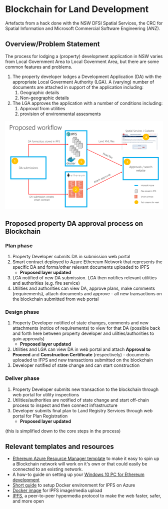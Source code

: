 # Blockchain for Land Development

Artefacts from a hack done with the NSW DFSI Spatial Services, the CRC for Spatial Information and Microsoft Commercial Software Engineering (ANZ). 

## Overview/Problem Statement

The process for lodging a (property) development application in NSW varies from Local Government Area to Local Goverment Area, but there are some common features and problems.

1. The property developer lodges a Development Application (DA) with the appropriate Local Goverment Authority (LGA). A (varying) number of documents are attached in support of the application including:
    1. Geographic details
    1. Non-geographic details
1. The LGA approves the application with a number of conditions including:
    1. Approval from utilities
    1. provision of environmental assesments



[workflowdiagram]: ./images/NSW-DFSI-proposed-workflow.png "Proposed Workflow"

![Proposed Workflow][workflowdiagram]

## Proposed property DA approval process on Blockchain
### Plan phase  
1. Property Developer submits DA in submission web portal 
1. Smart contract deployed to Azure Ethereum Network that represents the specific DA and forms/other relevant documents uploaded to IPFS
    * **Proposed layer updated**
1. LGA notified of new DA submission. LGA then notifies relevant utilities and authorities (e.g. fire service)
1. Utilities and authorities can view DA, approve plans, make comments (requirements), attach documents and approve - all new transactions on the blockchain submitted from web portal 

### Design phase 
1. Property Developer notified of state changes, comments and new attachments (notice of requirements) to view for that DA
(possible back and forth here between property developer and ulilties/authorities to gain approvals)
    * **Proposed layer updated**  
1. Utilities and LGA can view DA in web portal and attach **Approval to Proceed** and **Construction Certificate** (respectively) - documents uploaded to IFPS and new transactions submitted on the blockchain 
1. Developer notified of state change and can start construction 

### Deliver phase
1. Property Developer submits new transaction to the blockchain through web portal for utility inspections 
1. Utilities/authorities are notified of state change and start off-chain process to inspect and then connect infrastructure
1. Developer submits final plan to Land Registry Services through web portal for Plan Registration 
    * **Proposed layer updated** 

(this is simplified down to the core steps in the process)
 

## Relevant templates and resources 

* [Ethereum Azure Resource Manager template](https://github.com/EthereumEx/ethereum-arm-templates/tree/master/ethereum-consortium) to make it easy to spin up a Blockchain network will work on it's own or that could easily be connected to an existing network.
* A how-to guide on setting up your [Windows 10 PC for Ethereum development](https://davidburela.wordpress.com/2017/05/12/how-to-install-truffle-testrpc-on-ubuntu-or-windows-10-with-windows-subsystem-for-linux/)
* [Short guide](https://github.com/tikyau/IPFS-On-Azure) to setup Docker environment for IPFS on Azure  
* [Docker image](https://hub.docker.com/r/delon1192/ipfs-upload-media/) for IPFS image/media upload  
* [IPFS](https://ipfs.io/#how), a peer-to-peer hypermedia protocol
to make the web faster, safer, and more open

